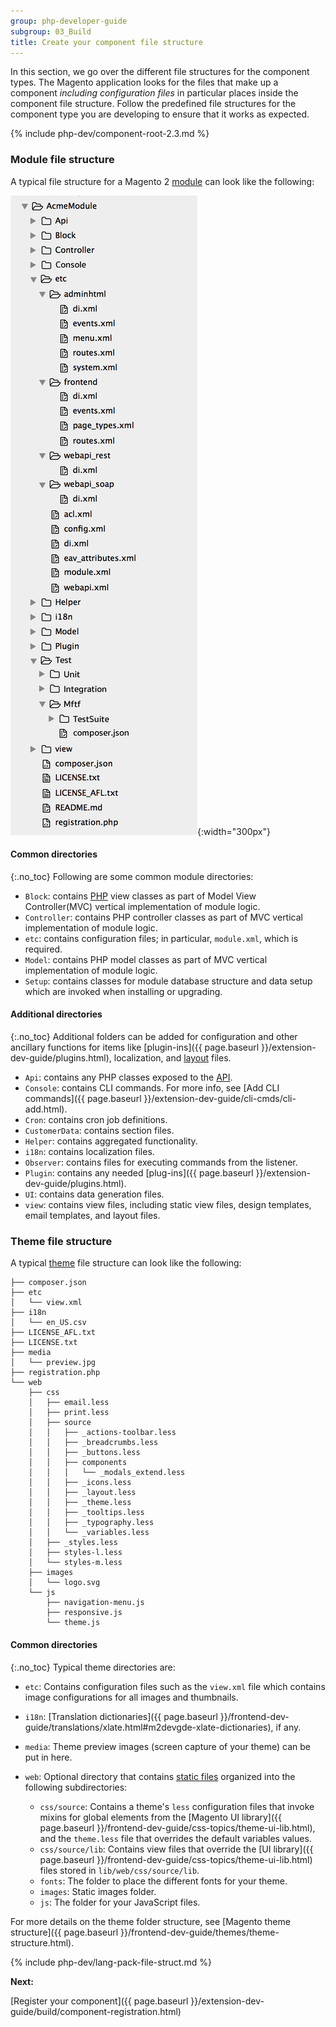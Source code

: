 ```yaml
---
group: php-developer-guide
subgroup: 03_Build
title: Create your component file structure
---
```


In this section, we go over the different file structures for the component types. The Magento application looks for the files that make up a component *including configuration files* in particular places inside the component file structure. Follow the predefined file structures for the component type you are developing to ensure that it works as expected.

{% include php-dev/component-root-2.3.md %}

### Module file structure

A typical file structure for a Magento 2 [module](https://glossary.magento.com/module) can look like the following:

![Module File Structure](../images/pdg-config-file-structure.png){:width="300px"}

#### Common directories
{:.no_toc}
Following are some common module directories:

*  `Block`: contains [PHP](https://glossary.magento.com/php) view classes as part of Model View Controller(MVC) vertical implementation of module logic.
*  `Controller`: contains PHP controller classes as part of MVC vertical implementation of module logic.
*  `etc`: contains configuration files; in particular, `module.xml`, which is required.
*  `Model`: contains PHP model classes as part of MVC vertical implementation of module logic.
*  `Setup`: contains classes for module database structure and data setup which are invoked when installing or upgrading.

#### Additional directories
{:.no_toc}
Additional folders can be added for configuration and other ancillary functions for items like [plugin-ins]({{ page.baseurl }}/extension-dev-guide/plugins.html), localization, and [layout](https://glossary.magento.com/layout) files.

*  `Api`: contains any PHP classes exposed to the [API](https://glossary.magento.com/api).
*  `Console`: contains CLI commands. For more info, see [Add CLI commands]({{ page.baseurl }}/extension-dev-guide/cli-cmds/cli-add.html).
*  `Cron`: contains cron job definitions.
*  `CustomerData`: contains section files.
*  `Helper`: contains aggregated functionality.
*  `i18n`: contains localization files.
*  `Observer`: contains files for executing commands from the listener.
*  `Plugin`: contains any needed [plug-ins]({{ page.baseurl }}/extension-dev-guide/plugins.html).
*  `UI`: contains data generation files.
*  `view`: contains view files, including static view files, design templates, email templates, and layout files.

### Theme file structure

A typical [theme](https://glossary.magento.com/theme) file structure can look like the following:

```tree
├── composer.json
├── etc
│   └── view.xml
├── i18n
│   └── en_US.csv
├── LICENSE_AFL.txt
├── LICENSE.txt
├── media
│   └── preview.jpg
├── registration.php
└── web
    ├── css
    │   ├── email.less
    │   ├── print.less
    │   ├── source
    │   │   ├── _actions-toolbar.less
    │   │   ├── _breadcrumbs.less
    │   │   ├── _buttons.less
    │   │   ├── components
    │   │   │   └── _modals_extend.less
    │   │   ├── _icons.less
    │   │   ├── _layout.less
    │   │   ├── _theme.less
    │   │   ├── _tooltips.less
    │   │   ├── _typography.less
    │   │   └── _variables.less
    │   ├── _styles.less
    │   ├── styles-l.less
    │   └── styles-m.less
    ├── images
    │   └── logo.svg
    └── js
        ├── navigation-menu.js
        ├── responsive.js
        └── theme.js
```

#### Common directories
{:.no_toc}
Typical theme directories are:

*  `etc`: Contains configuration files such as the `view.xml` file which contains image configurations for all images and thumbnails.
*  `i18n`: [Translation dictionaries]({{ page.baseurl }}/frontend-dev-guide/translations/xlate.html#m2devgde-xlate-dictionaries), if any.
*  `media`: Theme preview images (screen capture of your theme) can be put in here.
*  `web`: Optional directory that contains [static files](https://glossary.magento.com/static-files) organized into the following subdirectories:

   *  `css/source`: Contains a theme's `less` configuration files that invoke mixins for global elements from the [Magento UI library]({{ page.baseurl }}/frontend-dev-guide/css-topics/theme-ui-lib.html), and the `theme.less` file that overrides the default variables values.
   *  `css/source/lib`: Contains view files that override the [UI library]({{ page.baseurl }}/frontend-dev-guide/css-topics/theme-ui-lib.html) files stored in `lib/web/css/source/lib`.
   *  `fonts`: The folder to place the different fonts for your theme.
   *  `images`: Static images folder.
   *  `js`: The folder for your JavaScript files.

For more details on the theme folder structure, see [Magento theme structure]({{ page.baseurl }}/frontend-dev-guide/themes/theme-structure.html).

{% include php-dev/lang-pack-file-struct.md %}

**Next:**

[Register your component]({{ page.baseurl }}/extension-dev-guide/build/component-registration.html)
